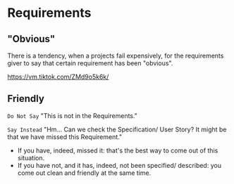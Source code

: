 # Requirements

## "Obvious"

There is a tendency, when a projects fail expensively, for the requirements giver to say that certain requirement has been "obvious".

https://vm.tiktok.com/ZMd9o5k6k/

## Friendly

`Do Not Say` "This is not in the Requirements."

`Say Instead` "Hm... Can we check the Specification/ User Story? It might be that we have missed this Requirement."

* If you have, indeed, missed it: that's the best way to come out of this situation.
* If you have not, and it has, indeed, not been specified/ described: you come out clean and friendly at the same time.
